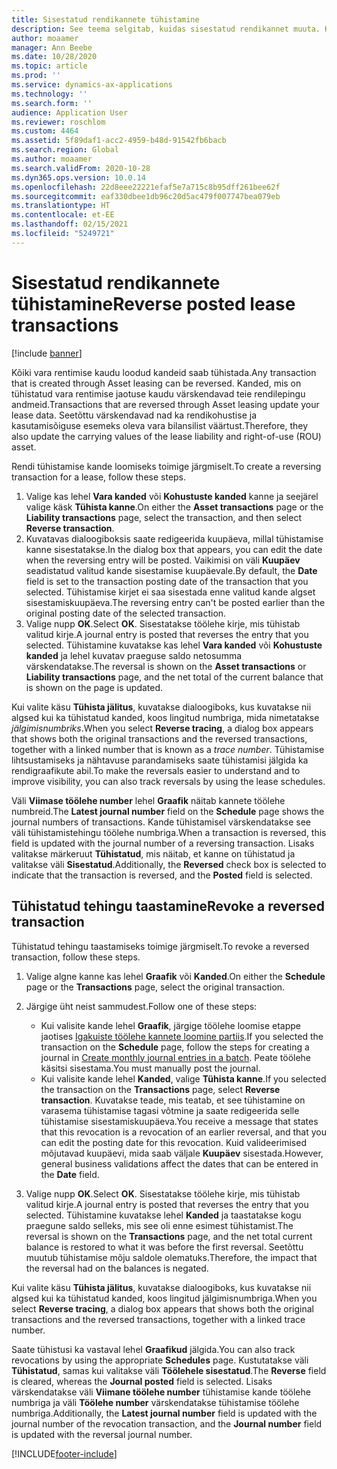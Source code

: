```yaml
---
title: Sisestatud rendikannete tühistamine
description: See teema selgitab, kuidas sisestatud rendikannet muuta. Kõiki vara rentimise kaudu loodud kandeid saab tühistada.
author: moaamer
manager: Ann Beebe
ms.date: 10/28/2020
ms.topic: article
ms.prod: ''
ms.service: dynamics-ax-applications
ms.technology: ''
ms.search.form: ''
audience: Application User
ms.reviewer: roschlom
ms.custom: 4464
ms.assetid: 5f89daf1-acc2-4959-b48d-91542fb6bacb
ms.search.region: Global
ms.author: moaamer
ms.search.validFrom: 2020-10-28
ms.dyn365.ops.version: 10.0.14
ms.openlocfilehash: 22d8eee22221efaf5e7a715c8b95dff261bee62f
ms.sourcegitcommit: eaf330dbee1db96c20d5ac479f007747bea079eb
ms.translationtype: HT
ms.contentlocale: et-EE
ms.lasthandoff: 02/15/2021
ms.locfileid: "5249721"
---
```

# <a name="reverse-posted-lease-transactions"></a><span data-ttu-id="860b9-104">Sisestatud rendikannete tühistamine</span><span class="sxs-lookup"><span data-stu-id="860b9-104">Reverse posted lease transactions</span></span>

[!include [banner](../includes/banner.md)]

<span data-ttu-id="860b9-105">Kõiki vara rentimise kaudu loodud kandeid saab tühistada.</span><span class="sxs-lookup"><span data-stu-id="860b9-105">Any transaction that is created through Asset leasing can be reversed.</span></span> <span data-ttu-id="860b9-106">Kanded, mis on tühistatud vara rentimise jaotuse kaudu värskendavad teie rendilepingu andmeid.</span><span class="sxs-lookup"><span data-stu-id="860b9-106">Transactions that are reversed through Asset leasing update your lease data.</span></span> <span data-ttu-id="860b9-107">Seetõttu värskendavad nad ka rendikohustise ja kasutamisõiguse esemeks oleva vara bilansilist väärtust.</span><span class="sxs-lookup"><span data-stu-id="860b9-107">Therefore, they also update the carrying values of the lease liability and right-of-use (ROU) asset.</span></span>

<span data-ttu-id="860b9-108">Rendi tühistamise kande loomiseks toimige järgmiselt.</span><span class="sxs-lookup"><span data-stu-id="860b9-108">To create a reversing transaction for a lease, follow these steps.</span></span>

1. <span data-ttu-id="860b9-109">Valige kas lehel **Vara kanded** või **Kohustuste kanded** kanne ja seejärel valige käsk **Tühista kanne**.</span><span class="sxs-lookup"><span data-stu-id="860b9-109">On either the **Asset transactions** page or the **Liability transactions** page, select the transaction, and then select **Reverse transaction**.</span></span>
2. <span data-ttu-id="860b9-110">Kuvatavas dialoogiboksis saate redigeerida kuupäeva, millal tühistamise kanne sisestatakse.</span><span class="sxs-lookup"><span data-stu-id="860b9-110">In the dialog box that appears, you can edit the date when the reversing entry will be posted.</span></span> <span data-ttu-id="860b9-111">Vaikimisi on väli **Kuupäev** seadistatud valitud kande sisestamise kuupäevale.</span><span class="sxs-lookup"><span data-stu-id="860b9-111">By default, the **Date** field is set to the transaction posting date of the transaction that you selected.</span></span> <span data-ttu-id="860b9-112">Tühistamise kirjet ei saa sisestada enne valitud kande algset sisestamiskuupäeva.</span><span class="sxs-lookup"><span data-stu-id="860b9-112">The reversing entry can't be posted earlier than the original posting date of the selected transaction.</span></span>
3. <span data-ttu-id="860b9-113">Valige nupp **OK**.</span><span class="sxs-lookup"><span data-stu-id="860b9-113">Select **OK**.</span></span> <span data-ttu-id="860b9-114">Sisestatakse töölehe kirje, mis tühistab valitud kirje.</span><span class="sxs-lookup"><span data-stu-id="860b9-114">A journal entry is posted that reverses the entry that you selected.</span></span> <span data-ttu-id="860b9-115">Tühistamine kuvatakse kas lehel **Vara kanded** või **Kohustuste kanded** ja lehel kuvatav praeguse saldo netosumma värskendatakse.</span><span class="sxs-lookup"><span data-stu-id="860b9-115">The reversal is shown on the **Asset transactions** or **Liability transactions** page, and the net total of the current balance that is shown on the page is updated.</span></span>

<span data-ttu-id="860b9-116">Kui valite käsu **Tühista jälitus**, kuvatakse dialoogiboks, kus kuvatakse nii algsed kui ka tühistatud kanded, koos lingitud numbriga, mida nimetatakse *jälgimisnumbriks*.</span><span class="sxs-lookup"><span data-stu-id="860b9-116">When you select **Reverse tracing**, a dialog box appears that shows both the original transactions and the reversed transactions, together with a linked number that is known as a *trace number*.</span></span> <span data-ttu-id="860b9-117">Tühistamise lihtsustamiseks ja nähtavuse parandamiseks saate tühistamisi jälgida ka rendigraafikute abil.</span><span class="sxs-lookup"><span data-stu-id="860b9-117">To make the reversals easier to understand and to improve visibility, you can also track reversals by using the lease schedules.</span></span>

<span data-ttu-id="860b9-118">Väli **Viimase töölehe number** lehel **Graafik** näitab kannete töölehe numbreid.</span><span class="sxs-lookup"><span data-stu-id="860b9-118">The **Latest journal number** field on the **Schedule** page shows the journal numbers of transactions.</span></span> <span data-ttu-id="860b9-119">Kande tühistamisel värskendatakse see väli tühistamistehingu töölehe numbriga.</span><span class="sxs-lookup"><span data-stu-id="860b9-119">When a transaction is reversed, this field is updated with the journal number of a reversing transaction.</span></span> <span data-ttu-id="860b9-120">Lisaks valitakse märkeruut **Tühistatud**, mis näitab, et kanne on tühistatud ja valitakse väli **Sisestatud**.</span><span class="sxs-lookup"><span data-stu-id="860b9-120">Additionally, the **Reversed** check box is selected to indicate that the transaction is reversed, and the **Posted** field is selected.</span></span>

## <a name="revoke-a-reversed-transaction"></a><span data-ttu-id="860b9-121">Tühistatud tehingu taastamine</span><span class="sxs-lookup"><span data-stu-id="860b9-121">Revoke a reversed transaction</span></span>

<span data-ttu-id="860b9-122">Tühistatud tehingu taastamiseks toimige järgmiselt.</span><span class="sxs-lookup"><span data-stu-id="860b9-122">To revoke a reversed transaction, follow these steps.</span></span>

1. <span data-ttu-id="860b9-123">Valige algne kanne kas lehel **Graafik** või **Kanded**.</span><span class="sxs-lookup"><span data-stu-id="860b9-123">On either the **Schedule** page or the **Transactions** page, select the original transaction.</span></span>
2. <span data-ttu-id="860b9-124">Järgige üht neist sammudest.</span><span class="sxs-lookup"><span data-stu-id="860b9-124">Follow one of these steps:</span></span>

    - <span data-ttu-id="860b9-125">Kui valisite kande lehel **Graafik**, järgige töölehe loomise etappe jaotises [Igakuiste töölehe kannete loomine partiis](create-monthly-journals-batch.md).</span><span class="sxs-lookup"><span data-stu-id="860b9-125">If you selected the transaction on the **Schedule** page, follow the steps for creating a journal in [Create monthly journal entries in a batch](create-monthly-journals-batch.md).</span></span> <span data-ttu-id="860b9-126">Peate töölehe käsitsi sisestama.</span><span class="sxs-lookup"><span data-stu-id="860b9-126">You must manually post the journal.</span></span>
    - <span data-ttu-id="860b9-127">Kui valisite kande lehel **Kanded**, valige **Tühista kanne**.</span><span class="sxs-lookup"><span data-stu-id="860b9-127">If you selected the transaction on the **Transactions** page, select **Reverse transaction**.</span></span> <span data-ttu-id="860b9-128">Kuvatakse teade, mis teatab, et see tühistamine on varasema tühistamise tagasi võtmine ja saate redigeerida selle tühistamise sisestamiskuupäeva.</span><span class="sxs-lookup"><span data-stu-id="860b9-128">You receive a message that states that this revocation is a revocation of an earlier reversal, and that you can edit the posting date for this revocation.</span></span> <span data-ttu-id="860b9-129">Kuid valideerimised mõjutavad kuupäevi, mida saab väljale **Kuupäev** sisestada.</span><span class="sxs-lookup"><span data-stu-id="860b9-129">However, general business validations affect the dates that can be entered in the **Date** field.</span></span> 

3. <span data-ttu-id="860b9-130">Valige nupp **OK**.</span><span class="sxs-lookup"><span data-stu-id="860b9-130">Select **OK**.</span></span> <span data-ttu-id="860b9-131">Sisestatakse töölehe kirje, mis tühistab valitud kirje.</span><span class="sxs-lookup"><span data-stu-id="860b9-131">A journal entry is posted that reverses the entry that you selected.</span></span> <span data-ttu-id="860b9-132">Tühistamine kuvatakse lehel **Kanded** ja taastatakse kogu praegune saldo selleks, mis see oli enne esimest tühistamist.</span><span class="sxs-lookup"><span data-stu-id="860b9-132">The reversal is shown on the **Transactions** page, and the net total current balance is restored to what it was before the first reversal.</span></span> <span data-ttu-id="860b9-133">Seetõttu muutub tühistamise mõju saldole olematuks.</span><span class="sxs-lookup"><span data-stu-id="860b9-133">Therefore, the impact that the reversal had on the balances is negated.</span></span>

<span data-ttu-id="860b9-134">Kui valite käsu **Tühista jälitus**, kuvatakse dialoogiboks, kus kuvatakse nii algsed kui ka tühistatud kanded, koos lingitud jälgimisnumbriga.</span><span class="sxs-lookup"><span data-stu-id="860b9-134">When you select **Reverse tracing**, a dialog box appears that shows both the original transactions and the reversed transactions, together with a linked trace number.</span></span>

<span data-ttu-id="860b9-135">Saate tühistusi ka vastaval lehel **Graafikud** jälgida.</span><span class="sxs-lookup"><span data-stu-id="860b9-135">You can also track revocations by using the appropriate **Schedules** page.</span></span> <span data-ttu-id="860b9-136">Kustutatakse väli **Tühistatud**, samas kui valitakse väli **Töölehele sisestatud**.</span><span class="sxs-lookup"><span data-stu-id="860b9-136">The **Reverse** field is cleared, whereas the **Journal posted** field is selected.</span></span> <span data-ttu-id="860b9-137">Lisaks värskendatakse väli **Viimane töölehe number** tühistamise kande töölehe numbriga ja väli **Töölehe number** värskendatakse tühistamise töölehe numbriga.</span><span class="sxs-lookup"><span data-stu-id="860b9-137">Additionally, the **Latest journal number** field is updated with the journal number of the revocation transaction, and the **Journal number** field is updated with the reversal journal number.</span></span>


[!INCLUDE[footer-include](../../includes/footer-banner.md)]